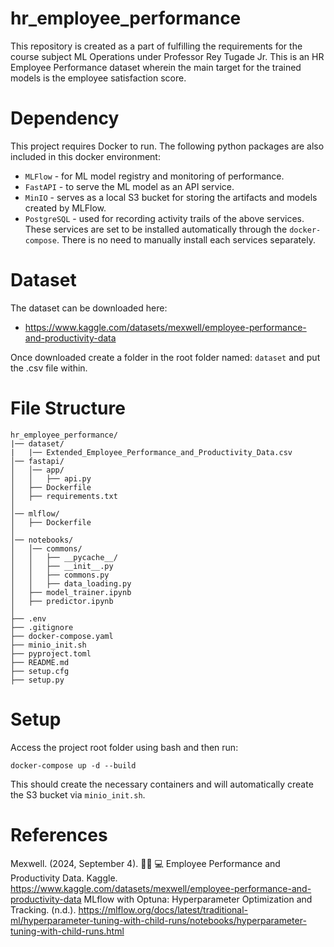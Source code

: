 # hr_employee_performance

This repository is created as a part of fulfilling the requirements for the course subject ML Operations under Professor Rey Tugade Jr.
This is an HR Employee Performance dataset wherein the main target for the trained models is the employee satisfaction score.

# Dependency
This project requires Docker to run. The following python packages are also included in this docker environment:
- `MLFlow` - for ML model registry and monitoring of performance.
- `FastAPI` - to serve the ML model as an API service.
- `MinIO` - serves as a local S3 bucket for storing the artifacts and models created by MLFlow.
- `PostgreSQL` - used for recording activity trails of the above services.
These services are set to be installed automatically through the `docker-compose`. There is no need to manually install each services separately.

# Dataset
The dataset can be downloaded here:
- https://www.kaggle.com/datasets/mexwell/employee-performance-and-productivity-data
  
Once downloaded create a folder in the root folder named: `dataset` and put the .csv file within.

# File Structure
```
hr_employee_performance/
|── dataset/
|   |── Extended_Employee_Performance_and_Productivity_Data.csv
│── fastapi/
│   │── app/
│   │   ├── api.py
│   ├── Dockerfile
│   ├── requirements.txt
│
│── mlflow/
│   ├── Dockerfile
│
│── notebooks/
│   │── commons/
│   │   ├── __pycache__/
│   │   ├── __init__.py
│   │   ├── commons.py
│   │   ├── data_loading.py
│   ├── model_trainer.ipynb
│   ├── predictor.ipynb
│
├── .env
├── .gitignore
├── docker-compose.yaml
├── minio_init.sh
├── pyproject.toml
├── README.md
├── setup.cfg
├── setup.py
```
# Setup
Access the project root folder using bash and then run:
```
docker-compose up -d --build
```
This should create the necessary containers and will automatically create the S3 bucket via `minio_init.sh`.


# References
Mexwell. (2024, September 4). 👩🏽 💻 Employee Performance and Productivity Data. Kaggle. https://www.kaggle.com/datasets/mexwell/employee-performance-and-productivity-data
MLflow with Optuna: Hyperparameter Optimization and Tracking. (n.d.). https://mlflow.org/docs/latest/traditional-ml/hyperparameter-tuning-with-child-runs/notebooks/hyperparameter-tuning-with-child-runs.html
